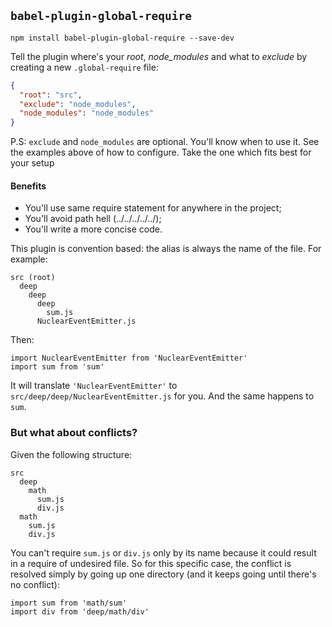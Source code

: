 ## `babel-plugin-global-require`
```
npm install babel-plugin-global-require --save-dev
```

Tell the plugin where's your *root*, *node_modules* and what to *exclude* by creating a new `.global-require` file:

```JSON
{
  "root": "src",
  "exclude": "node_modules",
  "node_modules": "node_modules"
}
```

P.S: `exclude` and `node_modules` are optional. You'll know when to use it. See the examples above of how to configure. Take the one which fits best for your setup

#### Benefits
- You'll use same require statement for anywhere in the project;
- You'll avoid path hell (../../../../../);
- You'll write a more concise code.

This plugin is convention based: the alias is always the name of the file. For example:
```
src (root)
  deep
    deep
      deep
        sum.js
      NuclearEventEmitter.js
```

Then:
```JS
import NuclearEventEmitter from 'NuclearEventEmitter'
import sum from 'sum'
```

It will translate `'NuclearEventEmitter'` to `src/deep/deep/NuclearEventEmitter.js` for you. And the same happens to `sum`.

### But what about conflicts?
Given the following structure:
```
src
  deep
    math
      sum.js
      div.js
  math
    sum.js
    div.js
```

You can't require `sum.js` or `div.js` only by its name because it could result in a require of undesired file. So for this specific case, the conflict is resolved simply by going up one directory (and it keeps going until there's no conflict):

```JS
import sum from 'math/sum'
import div from 'deep/math/div'
```
